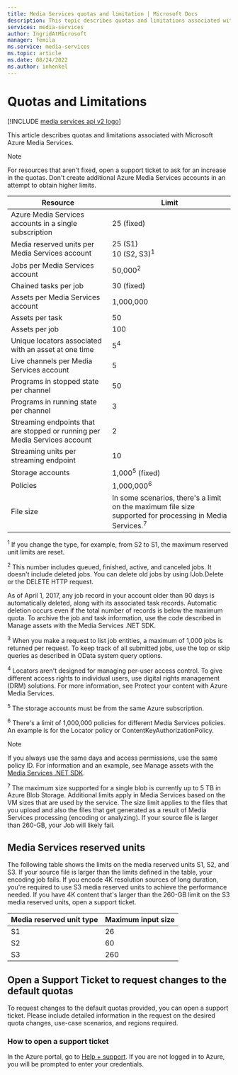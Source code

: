 ```yaml
---
title: Media Services quotas and limitation | Microsoft Docs
description: This topic describes quotas and limitations associated with Microsoft Azure Media Services.
services: media-services
author: IngridAtMicrosoft
manager: femila
ms.service: media-services
ms.topic: article
ms.date: 08/24/2022
ms.author: inhenkel
---
```


# Quotas and Limitations

[!INCLUDE [media services api v2 logo](./includes/v2-hr.md)]

This article describes quotas and limitations associated with Microsoft Azure Media Services.

> [!NOTE]
> For resources that aren't fixed, open a support ticket to ask for an increase in the quotas. Don't create additional Azure Media Services accounts in an attempt to obtain higher limits.

| Resource | Limit |
| -------- | ----- |
| Azure Media Services accounts in a single subscription | 25 (fixed) |
| Media reserved units per Media Services account | 25 (S1)<br/>10 (S2, S3)<sup>1</sup> |
| Jobs per Media Services account | 50,000<sup>2</sup> |
| Chained tasks per job | 30 (fixed) |
| Assets per Media Services account | 1,000,000 |
| Assets per task | 50 |
| Assets per job | 100 |
| Unique locators associated with an asset at one time | 5<sup>4</sup> |
| Live channels per Media Services account | 5 |
| Programs in stopped state per channel | 50 |
| Programs in running state per channel | 3 |
| Streaming endpoints that are stopped or running per Media Services account | 2 |
| Streaming units per streaming endpoint | 10 |
| Storage accounts | 1,000<sup>5</sup> (fixed) |
| Policies | 1,000,000<sup>6</sup> |
| File size | In some scenarios, there's a limit on the maximum file size supported for processing in Media Services.<sup>7</sup> |

<sup>1</sup> If you change the type, for example, from S2 to S1, the maximum reserved unit limits are reset.

<sup>2</sup> This number includes queued, finished, active, and canceled jobs. It doesn't include deleted jobs. You can delete old jobs by using IJob.Delete or the DELETE HTTP request.

As of April 1, 2017, any job record in your account older than 90 days is automatically deleted, along with its associated task records. Automatic deletion occurs even if the total number of records is below the maximum quota. To archive the job and task information, use the code described in Manage assets with the Media Services .NET SDK.

<sup>3</sup> When you make a request to list job entities, a maximum of 1,000 jobs is returned per request. To keep track of all submitted jobs, use the top or skip queries as described in OData system query options.

<sup>4</sup> Locators aren't designed for managing per-user access control. To give different access rights to individual users, use digital rights management (DRM) solutions. For more information, see Protect your content with Azure Media Services.

<sup>5</sup> The storage accounts must be from the same Azure subscription.

<sup>6</sup> There's a limit of 1,000,000 policies for different Media Services policies. An example is for the Locator policy or ContentKeyAuthorizationPolicy.

> [!NOTE]
> If you always use the same days and access permissions, use the same policy ID. For information and an example, see Manage assets with the [Media Services .NET SDK](/azure/media-services/previous/media-services-dotnet-manage-entities#limit-access-policies).

<sup>7</sup> The maximum size supported for a single blob is currently up to 5 TB in Azure Blob Storage. Additional limits apply in Media Services based on the VM sizes that are used by the service. The size limit applies to the files that you upload and also the files that get generated as a result of Media Services processing (encoding or analyzing). If your source file is larger than 260-GB, your Job will likely fail.

## Media Services reserved units

The following table shows the limits on the media reserved units S1, S2, and S3. If your source file is larger than the limits defined in the table, your encoding job fails. If you encode 4K resolution sources of long duration, you're required to use S3 media reserved units to achieve the performance needed. If you have 4K content that's larger than the 260-GB limit on the S3 media reserved units, open a support ticket.

| Media reserved unit type | Maximum input size |
| ------------------------ | ------------------ |
| S1 | 26 |
| S2 | 60 |
| S3 | 260 |

## Open a Support Ticket to request changes to the default quotas
To request changes to the default quotas provided, you can open a support ticket. Please include detailed information in the request on the desired quota changes, use-case scenarios, and regions required.

### How to open a support ticket
In the Azure portal, go to [Help + support](https://portal.azure.com/#blade/Microsoft_Azure_Support/HelpAndSupportBlade/newsupportrequest). If you are not logged in to Azure, you will be prompted to enter your credentials.
